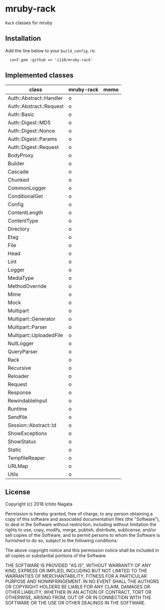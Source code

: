 mruby-rack
========

`Rack` classes for mruby

## Installation
Add the line below to your `build_config.rb`:

```
  conf.gem :github => 'i110/mruby-rack'
```

## Implemented classes

| class                      | mruby-rack | memo |
| -------------------------  | -------- | ---- |
| Auth::Abstract::Handler    |    o     |      |
| Auth::Abstract::Request    |    o     |      |
| Auth::Basic                |    o     |      |
| Auth::Digest::MD5          |    o     |      |
| Auth::Digest::Nonce        |    o     |      |
| Auth::Digest::Params       |    o     |      |
| Auth::Digest::Request      |    o     |      |
| BodyProxy                  |    o     |      |
| Builder                    |    o     |      |
| Cascade                    |    o     |      |
| Chunked                    |    o     |      |
| CommonLogger               |    o     |      |
| ConditionalGet             |    o     |      |
| Config                     |    o     |      |
| ContentLength              |    o     |      |
| ContentType                |    o     |      |
| Directory                  |    o     |      |
| Etag                       |    o     |      |
| File                       |    o     |      |
| Head                       |    o     |      |
| Lint                       |    o     |      |
| Logger                     |    o     |      |
| MediaType                  |    o     |      |
| MethodOverride             |    o     |      |
| Mime                       |    o     |      |
| Mock                       |    o     |      |
| Multipart                  |    o     |      |
| Multipart::Generator       |    o     |      |
| Multipart::Parser          |    o     |      |
| Multipart::UploadedFile    |    o     |      |
| NullLogger                 |    o     |      |
| QueryParser                |    o     |      |
| Rack                       |    o     |      |
| Recursive                  |    o     |      |
| Reloader                   |    o     |      |
| Request                    |    o     |      |
| Response                   |    o     |      |
| RewindableInput            |    o     |      |
| Runtime                    |    o     |      |
| Sendfile                   |    o     |      |
| Session::Abstract::Id      |    o     |      |
| ShowExceptions             |    o     |      |
| ShowStatus                 |    o     |      |
| Static                     |    o     |      |
| TempfileReaper             |    o     |      |
| URLMap                     |    o     |      |
| Utils                      |    o     |      |

## License

Copyright (c) 2018 Ichito Nagata

Permission is hereby granted, free of charge, to any person obtaining a 
copy of this software and associated documentation files (the "Software"), 
to deal in the Software without restriction, including without limitation 
the rights to use, copy, modify, merge, publish, distribute, sublicense, 
and/or sell copies of the Software, and to permit persons to whom the 
Software is furnished to do so, subject to the following conditions:

The above copyright notice and this permission notice shall be included in 
all copies or substantial portions of the Software.

THE SOFTWARE IS PROVIDED "AS IS", WITHOUT WARRANTY OF ANY KIND, EXPRESS OR 
IMPLIED, INCLUDING BUT NOT LIMITED TO THE WARRANTIES OF MERCHANTABILITY, 
FITNESS FOR A PARTICULAR PURPOSE AND NONINFRINGEMENT. IN NO EVENT SHALL THE 
AUTHORS OR COPYRIGHT HOLDERS BE LIABLE FOR ANY CLAIM, DAMAGES OR OTHER 
LIABILITY, WHETHER IN AN ACTION OF CONTRACT, TORT OR OTHERWISE, ARISING 
FROM, OUT OF OR IN CONNECTION WITH THE SOFTWARE OR THE USE OR OTHER 
DEALINGS IN THE SOFTWARE.

